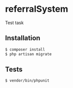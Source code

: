 # referralSystem
Test task

## Installation

```sh
$ composer install
$ php artisan migrate

```


## Tests

```ssh
$ vendor/bin/phpunit 
```